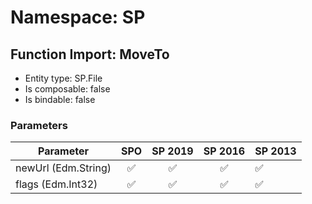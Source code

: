 # Namespace: SP

## Function Import: MoveTo

- Entity type: SP.File
- Is composable: false
- Is bindable: false

### Parameters

Parameter | SPO | SP 2019 | SP 2016 | SP 2013
----------|:---:|:-------:|:-------:|:-------
newUrl (Edm.String) | ✅ | ✅ | ✅ | ✅
flags (Edm.Int32) | ✅ | ✅ | ✅ | ✅
